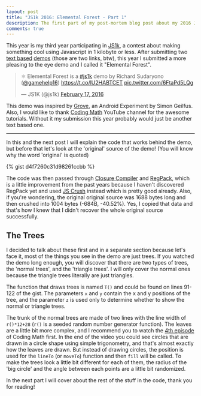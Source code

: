 ```yaml
---
layout: post
title: "JS1k 2016: Elemental Forest - Part 1"
description: The first part of my post-mortem blog post about my 2016 JS1k entry 'Elemental Forest'
comments: true
---
```


This year is my third year participating in [JS1k](http://js1k.com/), a contest about making something cool using Javascript in 1 kilobyte or less. After submitting two [text based](http://js1k.com/2014-dragons/demo/1649) [demos](http://js1k.com/2015-hypetrain/demo/2118) (those are two links, btw), this year I submitted a more pleasing to the eye demo and I called it "Elemental Forest".

<blockquote class="twitter-tweet" data-lang="en"><p lang="en" dir="ltr">⚛ Elemental Forest is a <a href="https://twitter.com/hashtag/js1k?src=hash">#js1k</a> demo by Richard Sudaryono (<a href="https://twitter.com/gamehelp16">@gamehelp16</a>) <a href="https://t.co/lU2HABTCET">https://t.co/lU2HABTCET</a> <a href="https://t.co/6FtaPd5LQg">pic.twitter.com/6FtaPd5LQg</a></p>&mdash; JS1K (@js1k) <a href="https://twitter.com/js1k/status/700049453919637504">February 17, 2016</a></blockquote>
<script async src="//platform.twitter.com/widgets.js" charset="utf-8"></script>

This demo was inspired by [Grove](https://www.androidexperiments.com/experiment/grove), an Android Experiment by Simon Geilfus. Also, I would like to thank [Coding Math](https://www.youtube.com/user/codingmath) YouTube channel for the awesome tutorials. Without it my submission this year probably would just be another text based one.

---

In this and the next post I will explain the code that works behind the demo, but before that let's look at the 'original' source of the demo! (You will know why the word 'original' is quoted)

{% gist d4f7260c31d98261ccbb %}

The code was then passed through [Closure Compiler](https://closure-compiler.appspot.com/) and [RegPack](http://siorki.github.io/regPack.html), which is a little improvement from the past years because I haven't discovered RegPack yet and used [JS Crush](http://www.iteral.com/jscrush/) instead which is pretty good already. Also, if you're wondering, the original original source was 1688 bytes long and then crushed into 1004 bytes (-684B, -40.52%). Yes, I copied that data and that's how I knew that I didn't recover the whole original source successfully.

## The Trees

I decided to talk about these first and in a separate section because let's face it, most of the things you see in the demo are just trees. If you watched the demo long enough, you will discover that there are two types of trees, the 'normal trees', and the 'triangle trees'. I will only cover the normal ones because the triangle trees literally are just triangles.

The function that draws trees is named `T()` and could be found on lines 91-122 of the gist. The parameters `x` and `y` contain the x and y positions of the tree, and the parameter `z` is used only to determine whether to show the normal or triangle trees.

The trunk of the normal trees are made of two lines with the line width of `r()*12+28` (`r()` is a seeded random number generator function). The leaves are a little bit more complex, and I recommend you to watch the [4th episode](https://www.youtube.com/watch?v=SoYnZHBP-6M) of Coding Math first. In the end of the video you could see circles that are drawn in a circle shape using simple trigonometry, and that's almost exactly how the leaves are drawn. But instead of drawing circles, the position is used for the `lineTo` (or `moveTo`) function and then `fill` will be called. To make the trees look a little bit different for each of them, the radius of the 
'big circle' and the angle between each points are a little bit randomized.

In the next part I will cover about the rest of the stuff in the code, thank you for reading!